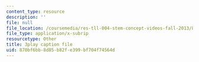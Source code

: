 ```yaml
---
content_type: resource
description: ''
file: null
file_location: /coursemedia/res-tll-004-stem-concept-videos-fall-2013/870bf6bb8d85b82fe399bf704f74564d_FXWZr3mscUo.srt
file_type: application/x-subrip
resourcetype: Other
title: 3play caption file
uid: 870bf6bb-8d85-b82f-e399-bf704f74564d
---
```

